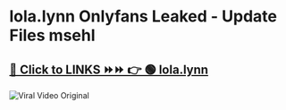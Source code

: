 
 # lola.lynn Onlyfans Leaked - Update Files msehl

## <h2><a href="https://clipsfans.com/lola.lynn&ref=git">🔗 Click to LINKS ⏩⏩ 👉 🟢 lola.lynn </a></h2>

<a href="https://clipsfans.com/lola.lynn&ref=git" rel="nofollow" data-target="animated-image.originalLink"><img src="https://i.ibb.co.com/xMMVF88/686577567.gif" alt="Viral Video Original" style="max-width: 100%; display: inline-block;" data-target="animated-image.originalImage"></a>

